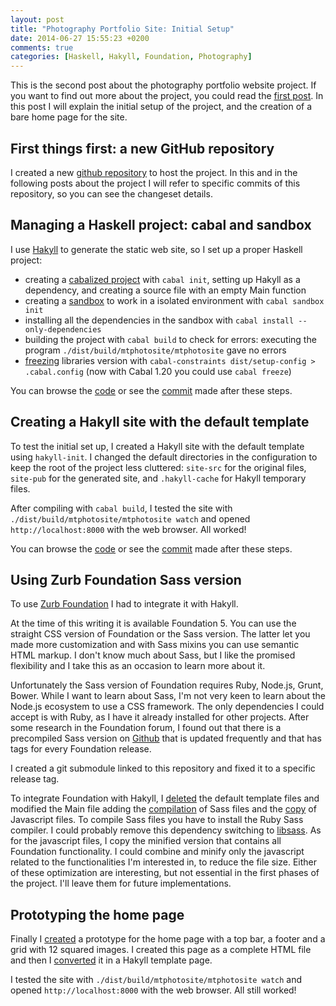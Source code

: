 ```yaml
---
layout: post
title: "Photography Portfolio Site: Initial Setup"
date: 2014-06-27 15:55:23 +0200
comments: true
categories: [Haskell, Hakyll, Foundation, Photography]
---
```


This is the second post about the photography portfolio website project.
If you want to find out more about the project, you could read the
[first post](blog/2014/01/30/photography-portfolio-site-a-new-project/).
In this post I will explain the initial setup of the project, and the creation
of a bare home page for the site.

<!-- more -->

## First things first: a new GitHub repository

I created a new [github repository](https://github.com/maurotrb/mtphotosite) to
host the project. In this and in the following posts about the project I will
refer to specific commits of this repository, so you can see the changeset
details.

## Managing a Haskell project: cabal and sandbox

I use [Hakyll](http://jaspervdj.be/hakyll/) to generate the static web site,
so I set up a proper Haskell project:

* creating a [cabalized project](http://www.haskell.org/haskellwiki/How_to_write_a_Haskell_program#Add_a_build_system)
  with `cabal init`, setting up Hakyll as a dependency, and creating a source
  file with an empty Main function
* creating a [sandbox](http://chromaticleaves.com/posts/cabal-sandbox-workflow.html)
  to work in a isolated environment with `cabal sandbox init`
* installing all the dependencies in the sandbox with `cabal install --only-dependencies`
* building the project with `cabal build` to check for errors: executing the program
  `./dist/build/mtphotosite/mtphotosite` gave no errors
* [freezing](http://blog.docmunch.com/blog/2013/haskell-version-freezing) libraries
  version with `cabal-constraints dist/setup-config > .cabal.config`
  (now with Cabal 1.20 you could use `cabal freeze`)

You can browse the [code](http://github.com/maurotrb/mtphotosite/tree/0a3c884ee0f3aaa2e801bdd4bb1d7349e8d82f4d)
or see the [commit](http://github.com/maurotrb/mtphotosite/commit/0a3c884ee0f3aaa2e801bdd4bb1d7349e8d82f4d)
made after these steps.

## Creating a Hakyll site with the default template

To test the initial set up, I created a Hakyll site with the default template
using `hakyll-init`. I changed the default directories in the configuration to
keep the root of the project less cluttered: `site-src` for the original files,
`site-pub` for the generated site, and `.hakyll-cache` for Hakyll temporary files.

After compiling with `cabal build`, I tested the site with `./dist/build/mtphotosite/mtphotosite watch`
and opened `http://localhost:8000` with the web browser. All worked!

You can browse the [code](http://github.com/maurotrb/mtphotosite/tree/5b2b7d25c2d1a95ad7ce3264012b65b8252dfd59)
or see the [commit](http://github.com/maurotrb/mtphotosite/commit/5b2b7d25c2d1a95ad7ce3264012b65b8252dfd59)
made after these steps.

## Using Zurb Foundation Sass version

To use [Zurb Foundation](http://foundation.zurb.com/) I had to integrate it with Hakyll.

At the time of this writing it is available Foundation 5. You can use the straight
CSS version of Foundation or the Sass version. The latter let you made more
customization and with Sass mixins you can use semantic HTML markup. I don't know
much about Sass, but I like the promised flexibility and I take this as an occasion
to learn more about it.

Unfortunately the Sass version of Foundation requires Ruby, Node.js, Grunt, Bower.
While I want to learn about Sass, I'm not very keen to learn about the Node.js
ecosystem to use a CSS framework. The only dependencies I could accept is with Ruby,
as I have it already installed for other projects. After some research in the
Foundation forum, I found out that there is a precompiled Sass version on
[Github](https://github.com/zurb/bower-foundation) that is updated frequently
and that has tags for every Foundation release.

I created a git submodule linked to this repository and fixed it to a specific
release tag.

To integrate Foundation with Hakyll, I [deleted](https://github.com/maurotrb/mtphotosite/commit/63865dc2e190955919d0a39892bb03968bd0bbe2)
the default template files and modified the Main file adding the
[compilation](https://github.com/maurotrb/mtphotosite/commit/f8cfc42b34c43922c45dac0bfaa883dddf2379d4)
of Sass files and the [copy](https://github.com/maurotrb/mtphotosite/commit/7be089f76839bba69ad04f30492cebe10d35e710)
of Javascript files. To compile Sass files you have to install the Ruby Sass compiler.
I could probably remove this dependency switching to [libsass](http://libsass.org/).
As for the javascript files, I copy the minified version that contains all Foundation
functionality. I could combine and minify only the javascript related to the
functionalities I'm interested in, to reduce the file size.
Either of these optimization are interesting, but not essential in the first
phases of the project. I'll leave them for future implementations.

## Prototyping the home page

Finally I [created](https://github.com/maurotrb/mtphotosite/commit/77d4a6c84d291b701fbdd4c01c4433996510e5b9)
a prototype for the home page with a top bar, a footer and a grid with 12 squared images.
I created this page as a complete HTML file and then I
[converted](https://github.com/maurotrb/mtphotosite/commit/297fa792b30c7e9ecd82d42ec2d3b71453641b9b)
it in a Hakyll template page.

I tested the site with `./dist/build/mtphotosite/mtphotosite watch` and opened
`http://localhost:8000` with the web browser. All still worked!
